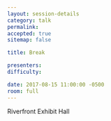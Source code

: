 ```yaml
---
layout: session-details
category: talk
permalink:
accepted: true
sitemap: false

title: Break

presenters:
difficulty:

date: 2017-08-15 11:00:00 -0500
room: full
---
```

Riverfront Exhibit Hall
